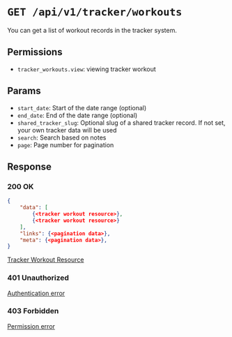 # `GET /api/v1/tracker/workouts`
You can get a list of workout records in the tracker system.


## Permissions

- `tracker_workouts.view`: viewing tracker workout

## Params

- `start_date`: Start of the date range (optional)
- `end_date`: End of the date range (optional)
- `shared_tracker_slug`: Optional slug of a shared tracker record. If not set, your own tracker data will be used
- `search`: Search based on notes
- `page`: Page number for pagination

## Response

### 200 OK

```json
{
    "data": [
        {<tracker workout resource>},
        {<tracker workout resource>}
    ],
    "links": {<pagination data>},
    "meta": {<pagination data>},
}
```

[Tracker Workout Resource](tracker_workout_resource.md)

### 401 Unauthorized
[Authentication error](../../_globals/authentication-errors.md)

### 403 Forbidden
[Permission error](../../_globals/permission-errors.md)
